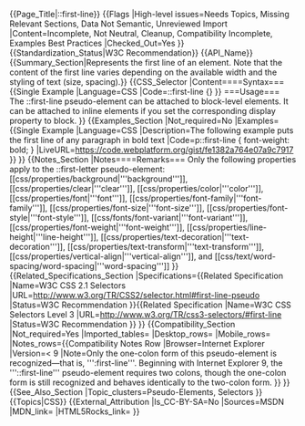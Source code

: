 {{Page_Title|::first-line}}
{{Flags
|High-level issues=Needs Topics, Missing Relevant Sections, Data Not Semantic, Unreviewed Import
|Content=Incomplete, Not Neutral, Cleanup, Compatibility Incomplete, Examples Best Practices
|Checked_Out=Yes
}}
{{Standardization_Status|W3C Recommendation}}
{{API_Name}}
{{Summary_Section|Represents the first line of an element. Note that the content of the first line varies depending on the available width and the styling of text (size, spacing).}}
{{CSS_Selector
|Content====Syntax===
{{Single Example
|Language=CSS
|Code=::first-line {}
}}
===Usage===
The ::first-line pseudo-element can be attached to block-level elements. It can be attached to inline elements if you set the corresponding display property to block.
}}
{{Examples_Section
|Not_required=No
|Examples={{Single Example
|Language=CSS
|Description=The following example puts the first line of any paragraph in bold text
|Code=p::first-line {
	font-weight: bold;
}
|LiveURL=https://code.webplatform.org/gist/fe1382a764e07a9c7917
}}
}}
{{Notes_Section
|Notes====Remarks===
Only the following properties apply to the ::first-letter pseudo-element:
[[css/properties/background|'''background''']], [[css/properties/clear|'''clear''']], [[css/properties/color|'''color''']], [[css/properties/font|'''font''']], [[css/properties/font-family|'''font-family''']], [[css/properties/font-size|'''font-size''']], [[css/properties/font-style|'''font-style''']], [[css/fonts/font-variant|'''font-variant''']], [[css/properties/font-weight|'''font-weight''']], [[css/properties/line-height|'''line-height''']], [[css/properties/text-decoration|'''text-decoration''']], 
[[css/properties/text-transform|'''text-transform''']], [[css/properties/vertical-align|'''vertical-align''']], and [[css/text/word-spacing/word-spacing|'''word-spacing''']]
}}
{{Related_Specifications_Section
|Specifications={{Related Specification
|Name=W3C CSS 2.1 Selectors
|URL=http://www.w3.org/TR/CSS2/selector.html#first-line-pseudo
|Status=W3C Recommendation
}}{{Related Specification
|Name=W3C CSS Selectors Level 3
|URL=http://www.w3.org/TR/css3-selectors/#first-line
|Status=W3C Recommendation
}}
}}
{{Compatibility_Section
|Not_required=Yes
|Imported_tables=
|Desktop_rows=
|Mobile_rows=
|Notes_rows={{Compatibility Notes Row
|Browser=Internet Explorer
|Version=< 9
|Note=Only the one-colon form of this pseudo-element is recognized—that is, ''':first-line'''. Beginning with Internet Explorer 9, the '''::first-line''' pseudo-element requires two colons, though the one-colon form is still recognized and behaves identically to the two-colon form.
}}
}}
{{See_Also_Section
|Topic_clusters=Pseudo-Elements, Selectors
}}
{{Topics|CSS}}
{{External_Attribution
|Is_CC-BY-SA=No
|Sources=MSDN
|MDN_link=
|HTML5Rocks_link=
}}